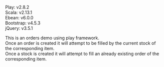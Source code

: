 Play: v2.8.2<br>
Scala: v2.13.1<br>
Ebean: v6.0.0<br>
Bootstrap: v4.5.3<br>
jQuery: v3.5.1<br>

This is an orders demo using play framework.<br>
Once an order is created it will attempt to be filled by the current stock of the corresponding item.<br>
Once a stock is created it will attempt to fill an already existing order of the corresponding item.<br>

